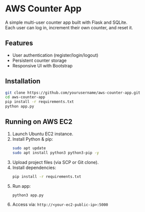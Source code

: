 # AWS Counter App

A simple multi-user counter app built with Flask and SQLite.  
Each user can log in, increment their own counter, and reset it.

## Features
- User authentication (register/login/logout)
- Persistent counter storage
- Responsive UI with Bootstrap

## Installation
```bash
git clone https://github.com/yourusername/aws-counter-app.git
cd aws-counter-app
pip install -r requirements.txt
python app.py
```

## Running on AWS EC2
1. Launch Ubuntu EC2 instance.
2. Install Python & pip:
   ```bash
   sudo apt update
   sudo apt install python3 python3-pip -y
   ```
3. Upload project files (via SCP or Git clone).
4. Install dependencies:
   ```bash
   pip install -r requirements.txt
   ```
5. Run app:
   ```bash
   python3 app.py
   ```
6. Access via: `http://<your-ec2-public-ip>:5000`
